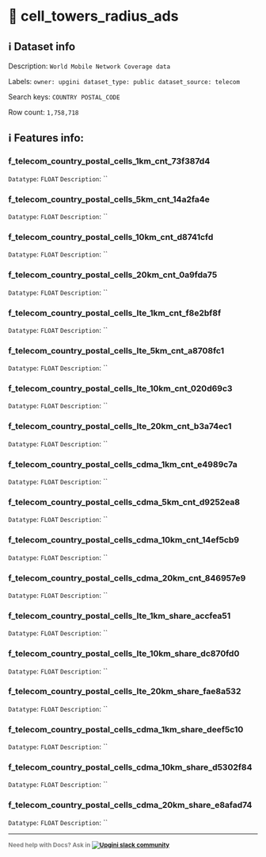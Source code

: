 # 📖 cell_towers_radius_ads 
## ℹ️ Dataset info 
Description: `World Mobile Network Coverage data` 

Labels: ` owner: upgini ` &nbsp;` dataset_type: public ` &nbsp;` dataset_source: telecom ` &nbsp;

Search keys: 
` COUNTRY ` &nbsp;` POSTAL_CODE ` &nbsp;

Row count: `1,758,718` 

## ℹ️ Features info:

### f_telecom_country_postal_cells_1km_cnt_73f387d4
`Datatype`: `FLOAT`
`Description`: ``

### f_telecom_country_postal_cells_5km_cnt_14a2fa4e
`Datatype`: `FLOAT`
`Description`: ``

### f_telecom_country_postal_cells_10km_cnt_d8741cfd
`Datatype`: `FLOAT`
`Description`: ``

### f_telecom_country_postal_cells_20km_cnt_0a9fda75
`Datatype`: `FLOAT`
`Description`: ``

### f_telecom_country_postal_cells_lte_1km_cnt_f8e2bf8f
`Datatype`: `FLOAT`
`Description`: ``

### f_telecom_country_postal_cells_lte_5km_cnt_a8708fc1
`Datatype`: `FLOAT`
`Description`: ``

### f_telecom_country_postal_cells_lte_10km_cnt_020d69c3
`Datatype`: `FLOAT`
`Description`: ``

### f_telecom_country_postal_cells_lte_20km_cnt_b3a74ec1
`Datatype`: `FLOAT`
`Description`: ``

### f_telecom_country_postal_cells_cdma_1km_cnt_e4989c7a
`Datatype`: `FLOAT`
`Description`: ``

### f_telecom_country_postal_cells_cdma_5km_cnt_d9252ea8
`Datatype`: `FLOAT`
`Description`: ``

### f_telecom_country_postal_cells_cdma_10km_cnt_14ef5cb9
`Datatype`: `FLOAT`
`Description`: ``

### f_telecom_country_postal_cells_cdma_20km_cnt_846957e9
`Datatype`: `FLOAT`
`Description`: ``

### f_telecom_country_postal_cells_lte_1km_share_accfea51
`Datatype`: `FLOAT`
`Description`: ``

### f_telecom_country_postal_cells_lte_10km_share_dc870fd0
`Datatype`: `FLOAT`
`Description`: ``

### f_telecom_country_postal_cells_lte_20km_share_fae8a532
`Datatype`: `FLOAT`
`Description`: ``

### f_telecom_country_postal_cells_cdma_1km_share_deef5c10
`Datatype`: `FLOAT`
`Description`: ``

### f_telecom_country_postal_cells_cdma_10km_share_d5302f84
`Datatype`: `FLOAT`
`Description`: ``

### f_telecom_country_postal_cells_cdma_20km_share_e8afad74
`Datatype`: `FLOAT`
`Description`: ``



---

<span style="color:grey;font-weight:700;font-size:12px">
    Need help with Docs? Ask in
    <a href="https://4mlg.short.gy/join-upgini-community">
        <img alt="Upgini slack community" src="https://img.shields.io/badge/slack-@upgini-orange.svg?logo=slack">
    </a>
</span>
